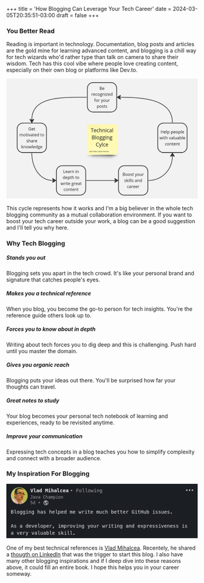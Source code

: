 +++
title = 'How Blogging Can Leverage Your Tech Career'
date = 2024-03-05T20:35:51-03:00
draft = false
+++

### You Better Read
Reading is important in technology. Documentation, blog posts and articles are the gold mine for learning advanced content, and blogging is a chill way for tech wizards who'd rather type than talk on camera to share their wisdom. Tech has this cool vibe where people love creating content, especially on their own blog or platforms like Dev.to.

![Technical Blogging Cycle](technical-blogging-cycle.jpg)

This cycle represents how it works and I'm a big believer in the whole tech blogging community as a mutual collaboration environment. If you want to boost your tech career outside your work, a blog can be a good suggestion and I'll tell you why here.

### Why Tech Blogging
##### Stands you out
Blogging sets you apart in the tech crowd. It's like your personal brand and signature that catches people's eyes.

##### Makes you a technical reference
When you blog, you become the go-to person for tech insights. You're the reference guide others look up to.

##### Forces you to know about in depth
Writing about tech forces you to dig deep and this is challenging. Push hard until you master the domain.

##### Gives you organic reach
Blogging puts your ideas out there. You'll be surprised how far your thoughts can travel.

##### Great notes to study
Your blog becomes your personal tech notebook of learning and experiences, ready to be revisited anytime.

##### Improve your communication
Expressing tech concepts in a blog teaches you how to simplify complexity and connect with a broader audience.

### My Inspiration For Blogging
![Vlad Mihalcea Post](vlad-mihalcea-post.png)

One of my best technical references is [Vlad Mihalcea](https://vladmihalcea.com/). Recentely, he shared a [thougth on LinkedIn](https://www.linkedin.com/posts/vladmihalcea_blogging-has-helped-me-write-much-better-activity-7169260719308267521-KdPc) that was the trigger to start this blog. I also have many other blogging inspirations and if I deep dive into these reasons above, it could fill an entire book. I hope this helps you in your career someway.

